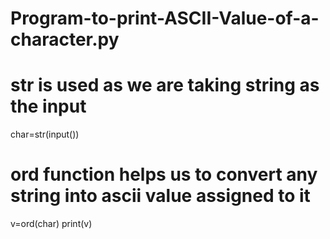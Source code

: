 # Program-to-print-ASCII-Value-of-a-character.py
# str is used as we are taking string as the input

char=str(input())
# ord function helps us to convert any string into ascii value assigned to it
v=ord(char)
print(v)
